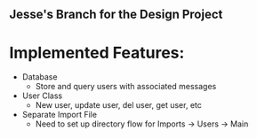 ﻿## Jesse's Branch for the Design Project

# Implemented Features:
- Database
  - Store and query users with associated messages
- User Class
  - New user, update user, del user, get user, etc
- Separate Import File
  - Need to set up directory flow for Imports -> Users -> Main

